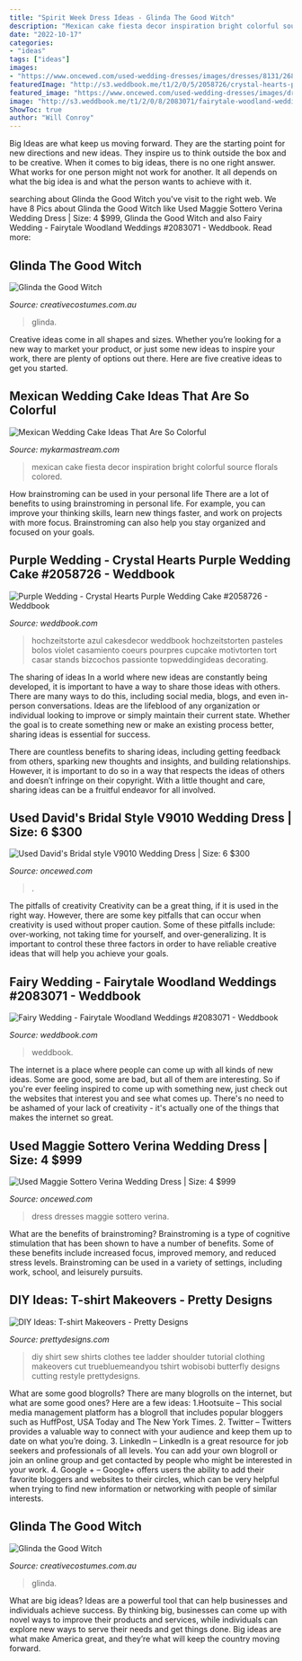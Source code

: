 ```yaml
---
title: "Spirit Week Dress Ideas - Glinda The Good Witch"
description: "Mexican cake fiesta decor inspiration bright colorful source florals colored"
date: "2022-10-17"
categories:
- "ideas"
tags: ["ideas"]
images:
- "https://www.oncewed.com/used-wedding-dresses/images/dresses/8131/268x444/Davids-Bridal-2010-26130.jpg"
featuredImage: "http://s3.weddbook.me/t1/2/0/5/2058726/crystal-hearts-purple-wedding-cake-passionte-purple-pinterest.jpg"
featured_image: "https://www.oncewed.com/used-wedding-dresses/images/dresses/8131/268x444/Davids-Bridal-2010-26130.jpg"
image: "http://s3.weddbook.me/t1/2/0/8/2083071/fairytale-woodland-weddings.jpg"
ShowToc: true
author: "Will Conroy"
---
```



Big Ideas are what keep us moving forward. They are the starting point for new directions and new ideas. They inspire us to think outside the box and to be creative. When it comes to big ideas, there is no one right answer. What works for one person might not work for another. It all depends on what the big idea is and what the person wants to achieve with it.

	

		
searching about Glinda the Good Witch you've visit to the right web. We have 8 Pics about Glinda the Good Witch like Used Maggie Sottero Verina Wedding Dress | Size: 4 $999, Glinda the Good Witch and also Fairy Wedding - Fairytale Woodland Weddings #2083071 - Weddbook. Read more:
		
    
## Glinda The Good Witch

<img loading=lazy src="https://www.creativecostumes.com.au/wp-content/uploads/2014/05/Glinda-624x1024.jpg" onerror="this.onerror=null;this.src='https://tse3.mm.bing.net/th?id=OIP.zBnmFClkENwObA5DRGVntAHaMJ&amp;pid=15.1';" alt="Glinda the Good Witch">

_Source: creativecostumes.com.au_

>glinda. 

	

Creative ideas come in all shapes and sizes. Whether you’re looking for a new way to market your product, or just some new ideas to inspire your work, there are plenty of options out there. Here are five creative ideas to get you started.

    
## Mexican Wedding Cake Ideas That Are So Colorful

<img loading=lazy src="https://mykarmastream.com/wp-content/uploads/2018/07/mexican-wedding-cake-6-.jpg" onerror="this.onerror=null;this.src='https://tse4.mm.bing.net/th?id=OIP.5wUnMH8Pu7Sr0tM6GWBbmwHaKi&amp;pid=15.1';" alt="Mexican Wedding Cake Ideas That Are So Colorful">

_Source: mykarmastream.com_

>mexican cake fiesta decor inspiration bright colorful source florals colored. 

	

How brainstroming can be used in your personal life
There are a lot of benefits to using brainstroming in personal life. For example, you can improve your thinking skills, learn new things faster, and work on projects with more focus. Brainstroming can also help you stay organized and focused on your goals.

    
## Purple Wedding - Crystal Hearts Purple Wedding Cake #2058726 - Weddbook

<img loading=lazy src="http://s3.weddbook.me/t1/2/0/5/2058726/crystal-hearts-purple-wedding-cake-passionte-purple-pinterest.jpg" onerror="this.onerror=null;this.src='https://tse4.mm.bing.net/th?id=OIP.mSd8e2acZThZl5Ven1CSJgHaKW&amp;pid=15.1';" alt="Purple Wedding - Crystal Hearts Purple Wedding Cake #2058726 - Weddbook">

_Source: weddbook.com_

>hochzeitstorte azul cakesdecor weddbook hochzeitstorten pasteles bolos violet casamiento coeurs pourpres cupcake motivtorten tort casar stands bizcochos passionte topweddingideas decorating. 

	

The sharing of ideas
In a world where new ideas are constantly being developed, it is important to have a way to share those ideas with others. There are many ways to do this, including social media, blogs, and even in-person conversations.
Ideas are the lifeblood of any organization or individual looking to improve or simply maintain their current state. Whether the goal is to create something new or make an existing process better, sharing ideas is essential for success.

There are countless benefits to sharing ideas, including getting feedback from others, sparking new thoughts and insights, and building relationships. However, it is important to do so in a way that respects the ideas of others and doesn’t infringe on their copyright. With a little thought and care, sharing ideas can be a fruitful endeavor for all involved.

    
## Used David&#039;s Bridal Style V9010 Wedding Dress | Size: 6 $300

<img loading=lazy src="https://www.oncewed.com/used-wedding-dresses/images/dresses/8131/268x444/Davids-Bridal-2010-26130.jpg" onerror="this.onerror=null;this.src='https://tse4.mm.bing.net/th?id=OIP.0Iw0UzkzvI2dtLdpExAfgwAAAA&amp;pid=15.1';" alt="Used David&#039;s Bridal style V9010 Wedding Dress | Size: 6 $300">

_Source: oncewed.com_

>. 

	

The pitfalls of creativity
Creativity can be a great thing, if it is used in the right way. However, there are some key pitfalls that can occur when creativity is used without proper caution. Some of these pitfalls include: over-working, not taking time for yourself, and over-generalizing. It is important to control these three factors in order to have reliable creative ideas that will help you achieve your goals.

    
## Fairy Wedding - Fairytale Woodland Weddings #2083071 - Weddbook

<img loading=lazy src="http://s3.weddbook.me/t1/2/0/8/2083071/fairytale-woodland-weddings.jpg" onerror="this.onerror=null;this.src='https://tse1.mm.bing.net/th?id=OIP.xIkbPcraC_WAQgYkq4OZCwHaLH&amp;pid=15.1';" alt="Fairy Wedding - Fairytale Woodland Weddings #2083071 - Weddbook">

_Source: weddbook.com_

>weddbook. 

	

The internet is a place where people can come up with all kinds of new ideas. Some are good, some are bad, but all of them are interesting. So if you're ever feeling inspired to come up with something new, just check out the websites that interest you and see what comes up. There's no need to be ashamed of your lack of creativity - it's actually one of the things that makes the internet so great.

    
## Used Maggie Sottero Verina Wedding Dress | Size: 4 $999

<img loading=lazy src="https://www.oncewed.com/used-wedding-dresses/images/dresses/23635/268x444/Maggie-Sottero-2015-73032.jpg" onerror="this.onerror=null;this.src='https://tse2.mm.bing.net/th?id=OIP.mZsUGqCuLQ60WGigawkFmgAAAA&amp;pid=15.1';" alt="Used Maggie Sottero Verina Wedding Dress | Size: 4 $999">

_Source: oncewed.com_

>dress dresses maggie sottero verina. 

	

What are the benefits of brainstroming?
Brainstroming is a type of cognitive stimulation that has been shown to have a number of benefits. Some of these benefits include increased focus, improved memory, and reduced stress levels. Brainstroming can be used in a variety of settings, including work, school, and leisurely pursuits.

    
## DIY Ideas: T-shirt Makeovers - Pretty Designs

<img loading=lazy src="https://www.prettydesigns.com/wp-content/uploads/2014/05/No-Sew-Ladder-T-shirt.jpg" onerror="this.onerror=null;this.src='https://tse1.mm.bing.net/th?id=OIP.4fi5myMBIEwVxrIgahbyxgHaO0&amp;pid=15.1';" alt="DIY Ideas: T-shirt Makeovers - Pretty Designs">

_Source: prettydesigns.com_

>diy shirt sew shirts clothes tee ladder shoulder tutorial clothing makeovers cut truebluemeandyou tshirt wobisobi butterfly designs cutting restyle prettydesigns. 

	

What are some good blogrolls?
There are many blogrolls on the internet, but what are some good ones? Here are a few ideas: 1.Hootsuite – This social media management platform has a blogroll that includes popular bloggers such as HuffPost, USA Today and The New York Times. 
2. Twitter – Twitters provides a valuable way to connect with your audience and keep them up to date on what you’re doing. 
3. LinkedIn – LinkedIn is a great resource for job seekers and professionals of all levels. You can add your own blogroll or join an online group and get contacted by people who might be interested in your work. 
4. Google + – Google+ offers users the ability to add their favorite bloggers and websites to their circles, which can be very helpful when trying to find new information or networking with people of similar interests.

    
## Glinda The Good Witch

<img loading=lazy src="https://www.creativecostumes.com.au/wp-content/uploads/2014/05/Glinda-510x836.jpg" onerror="this.onerror=null;this.src='https://tse2.mm.bing.net/th?id=OIP.9koQAe_gOokRK2X7bOF-eAHaMI&amp;pid=15.1';" alt="Glinda the Good Witch">

_Source: creativecostumes.com.au_

>glinda. 

	

What are big ideas?
Ideas are a powerful tool that can help businesses and individuals achieve success. By thinking big, businesses can come up with novel ways to improve their products and services, while individuals can explore new ways to serve their needs and get things done. Big ideas are what make America great, and they’re what will keep the country moving forward.

